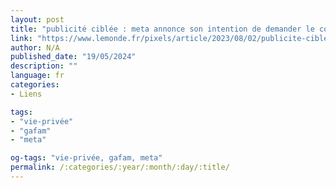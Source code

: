 ```yaml
---
layout: post
title: "publicité ciblée : meta annonce son intention de demander le consentement de ses utilisateurs européens"
link: "https://www.lemonde.fr/pixels/article/2023/08/02/publicite-ciblee-meta-annonce-son-intention-de-demander-le-consentement-de-ses-utilisateurs-europeens_6184196_4408996.html"
author: N/A
published_date: "19/05/2024"
description: ""
language: fr
categories:
- Liens

tags:
- "vie-privée"
- "gafam"
- "meta"

og-tags: "vie-privée, gafam, meta"
permalink: /:categories/:year/:month/:day/:title/
---
```

